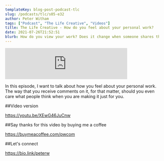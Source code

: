 ```yaml
---
templateKey: blog-post-podcast-tlc
slug: /podcasts/tlc/s05-e32
author: Peter Witham
tags: ["Podcast", "The Life Creative", "Videos"]
title: The Life Creative - How do you feel about your personal work?
date: 2021-07-26T21:52:51
blurb: How do you view your work? Does it change when someone shares their opinions with you?
---
```


<iframe src="https://anchor.fm/peter-witham/embed/episodes/How-do-you-feel-about-your-personal-work-e151uk8" height="102px" width="400px" frameborder="0" scrolling="no"></iframe>

In this episode, I want to talk about how you feel about your personal work. The way that you receive comments on it, for that matter, should you even care what people think when you are making it just for you.

##Video version

https://youtu.be/XEwG46JuCnw

##Say thanks for this video by buying me a coffee

https://buymeacoffee.com/pwcom

##Let's connect

https://bio.link/peterw